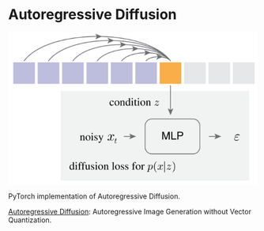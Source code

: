 # Autoregressive Diffusion

<p align="center">
  <img src="Autoregressive Diffusion.png" alt="Autoregressive Diffusion" style="display:block; margin:auto; width:550px;" />
</p>

PyTorch implementation of Autoregressive Diffusion.

[Autoregressive Diffusion](https://arxiv.org/abs/2406.11838): Autoregressive Image Generation without Vector Quantization.
